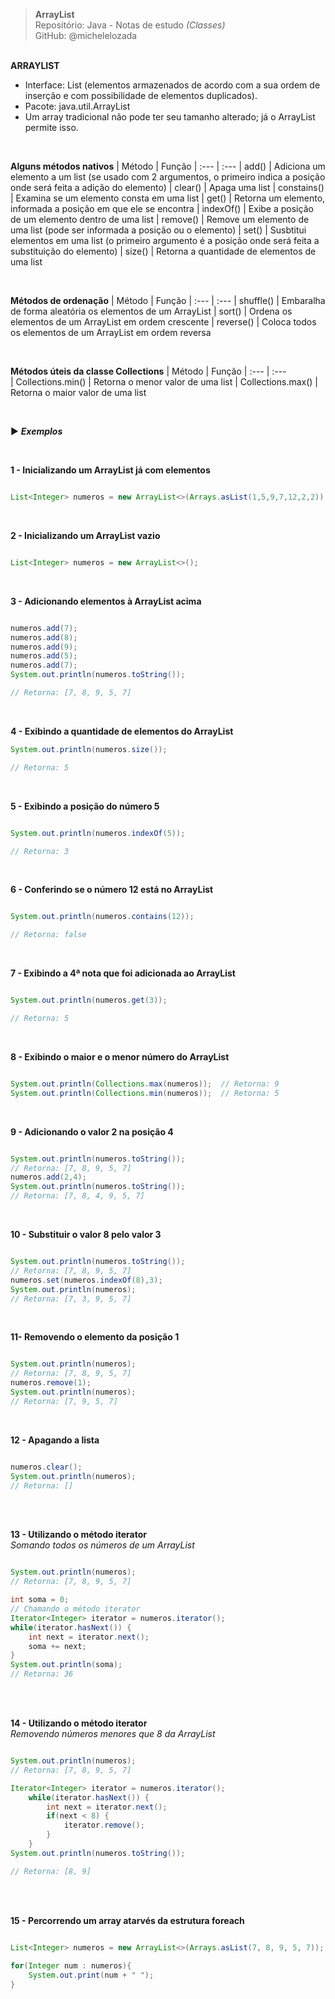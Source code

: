 > **ArrayList**     
> Repositório: Java - Notas de estudo *(Classes)*    
> GitHub: @michelelozada
&nbsp;
     
&nbsp;    
 **ARRAYLIST**
 - Interface: List (elementos armazenados de acordo com a sua ordem de inserção e com possibilidade de elementos duplicados).  
 - Pacote: java.util.ArrayList
 - Um array tradicional não pode ter seu tamanho alterado; já o ArrayList permite isso.  

&nbsp;
     
**Alguns métodos nativos**
| Método      | Função
| :---        | :---
| add()       | Adiciona um elemento a um list (se usado com 2 argumentos, o primeiro indica a posição onde será feita a adição do elemento)
| clear()     | Apaga uma list
| constains() | Examina se um elemento consta em uma list
| get()       | Retorna um elemento, informada a posição em que ele se encontra
| indexOf()   | Exibe a posição de um elemento dentro de uma list 
| remove()    | Remove um elemento de uma list (pode ser informada a posição ou o elemento)
| set()       | Susbtitui elementos em uma list (o primeiro argumento é a posição onde será feita a substituição do elemento)
| size()      | Retorna a quantidade de elementos de uma list

&nbsp;
     
**Métodos de ordenação**
| Método      | Função
| :---        | :---
| shuffle()   | Embaralha de forma aleatória os elementos de um ArrayList
| sort()      | Ordena os elementos de um ArrayList em ordem crescente
| reverse()   | Coloca todos os elementos de um ArrayList em ordem reversa

&nbsp;
     
**Métodos úteis da classe Collections**
| Método            | Função
| :---              | :---	
| Collections.min() | Retorna o menor valor de uma list
| Collections.max() | Retorna o maior valor de uma list  

&nbsp;

:arrow_forward: ***Exemplos***

&nbsp;  

**1 - Inicializando um ArrayList já com elementos**  
```java

List<Integer> numeros = new ArrayList<>(Arrays.asList(1,5,9,7,12,2,2));
```
&nbsp; 	

**2 - Inicializando um ArrayList vazio**
```java

List<Integer> numeros = new ArrayList<>();
```
&nbsp; 	  

**3 - Adicionando elementos à ArrayList acima**
```java

numeros.add(7);
numeros.add(8);
numeros.add(9);
numeros.add(5);
numeros.add(7);
System.out.println(numeros.toString());

// Retorna: [7, 8, 9, 5, 7]
```
&nbsp; 	  

**4 - Exibindo a quantidade de elementos do ArrayList**
```java
System.out.println(numeros.size());

// Retorna: 5
```
&nbsp; 	  

**5 - Exibindo a posição do número 5**
```java

System.out.println(numeros.indexOf(5));

// Retorna: 3
```
&nbsp; 	  

**6 - Conferindo se o número 12 está no ArrayList**
```java

System.out.println(numeros.contains(12));

// Retorna: false
```
&nbsp; 	  

**7 - Exibindo a 4ª nota que foi adicionada ao ArrayList**
```java

System.out.println(numeros.get(3));

// Retorna: 5
```
&nbsp; 	  

**8 - Exibindo o maior e o menor número do ArrayList**
```java

System.out.println(Collections.max(numeros));  // Retorna: 9
System.out.println(Collections.min(numeros));  // Retorna: 5
```
&nbsp; 	  

**9 - Adicionando o valor 2 na posição 4**
```java

System.out.println(numeros.toString());
// Retorna: [7, 8, 9, 5, 7]
numeros.add(2,4);
System.out.println(numeros.toString());
// Retorna: [7, 8, 4, 9, 5, 7]
```
&nbsp; 	  

**10 - Substituir o valor 8 pelo valor 3**
```java

System.out.println(numeros.toString());
// Retorna: [7, 8, 9, 5, 7]
numeros.set(numeros.indexOf(8),3);
System.out.println(numeros);
// Retorna: [7, 3, 9, 5, 7]
```
&nbsp; 	  

**11- Removendo o elemento da posição 1**
```java

System.out.println(numeros);
// Retorna: [7, 8, 9, 5, 7]
numeros.remove(1);
System.out.println(numeros);
// Retorna: [7, 9, 5, 7]
```
&nbsp; 	  

**12 - Apagando a lista**
```java

numeros.clear();
System.out.println(numeros);
// Retorna: []
```
&nbsp;  
     
&nbsp;   
**13 - Utilizando o método iterator**  
*Somando todos os números de um ArrayList*
```java

System.out.println(numeros);
// Retorna: [7, 8, 9, 5, 7]

int soma = 0;
// Chamando o método iterator
Iterator<Integer> iterator = numeros.iterator();
while(iterator.hasNext()) {
	int next = iterator.next();
	soma += next;
}
System.out.println(soma);
// Retorna: 36
```
&nbsp;
     
&nbsp;    
**14 - Utilizando o método iterator**  
*Removendo números menores que 8 da ArrayList*
```java

System.out.println(numeros);
// Retorna: [7, 8, 9, 5, 7]

Iterator<Integer> iterator = numeros.iterator();
	while(iterator.hasNext()) {
		int next = iterator.next();
		if(next < 8) {
			iterator.remove();
		}
	}
System.out.println(numeros.toString());

// Retorna: [8, 9]
```
&nbsp;
     
&nbsp;    
**15 - Percorrendo um array atarvés da estrutura foreach**
```java

List<Integer> numeros = new ArrayList<>(Arrays.asList(7, 8, 9, 5, 7));
		
for(Integer num : numeros){
	System.out.print(num + " ");
}
```